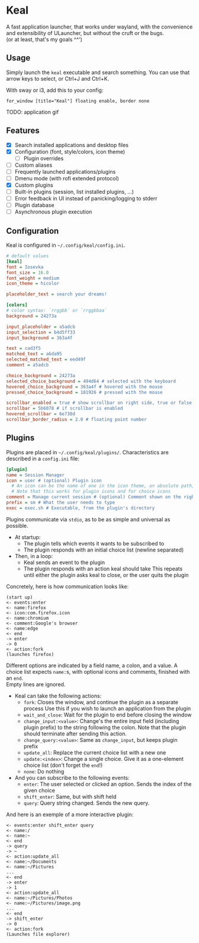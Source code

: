 # Keal

A fast application launcher, that works under wayland, with the convenience and extensibility of ULauncher, but without the cruft or the bugs.  
(or at least, that's my goals ^^')

## Usage
Simply launch the `keal` executable and search something.
You can use that arrow keys to select, or Ctrl+J and Ctrl+K.

With sway or i3, add this to your config:
```i3config
for_window [title="Keal"] floating enable, border none
```

TODO: application gif

## Features

- [x] Search installed applications and desktop files 
- [x] Configuration (font, style/colors, icon theme)
  - [ ] Plugin overrides
- [ ] Custom aliases
- [ ] Frequently launched applications/plugins
- [ ] Dmenu mode (with rofi extended protocol)
- [x] Custom plugins 
- [ ] Built-in plugins (session, list installed plugins, ...) 
- [ ] Error feedback in UI instead of panicking/logging to stderr
- [ ] Plugin database
- [ ] Asynchronous plugin execution

## Configuration
Keal is configured in `~/.config/keal/config.ini`.
```ini
# default values
[keal]
font = Iosevka
font_size = 16.0
font_weight = medium
icon_theme = hicolor

placeholder_text = search your dreams!

[colors]
# color syntax: `rrggbb` or `rrggbbaa`
background = 24273a

input_placeholder = a5adcb
input_selection = b4d5ff33
input_background = 363a4f

text = cad3f5
matched_text = a6da95
selected_matched_text = eed49f
comment = a5adcb

choice_background = 24273a
selected_choice_background = 494d64 # selected with the keyboard
hovered_choice_background = 363a4f # hovered with the mouse
pressed_choice_background = 181926 # pressed with the mouse

scrollbar_enabled = true # show scrollbar on right side, true or false
scrollbar = 5b6078 # if scrollbar is enabled
hovered_scrollbar = 6e738d
scrollbar_border_radius = 2.0 # floating point number
```

## Plugins

Plugins are placed in `~/.config/keal/plugins/`.
Characteristics are described in a `config.ini` file:
```ini
[plugin]
name = Session Manager
icon = user # (optional) Plugin icon
  # An icon can be the name of one in the icon theme, an absolute path, or a relative path (by starting with "./")
  # Note that this works for plugin icons and for choice icons
comment = Manage current session # (optional) Comment shown on the right
prefix = sm # What the user needs to type
exec = exec.sh # Executable, from the plugin's directory
```

Plugins communicate via `stdio`, as to be as simple and universal as possible.  

- At startup:
  - The plugin tells which events it wants to be subscribed to
  - The plugin responds with an initial choice list (newline separated)
- Then, in a loop:
  - Keal sends an event to the plugin
  - The plugin responds with an action keal should take
This repeats until either the plugin asks keal to close, or the user quits the plugin

Concretely, here is how communication looks like:
```
(start up)
<- events:enter
<- name:firefox
<- icon:com.firefox.icon
<- name:chromium
<- comment:Google's browser
<- name:edge
<- end
-> enter
-> 0
<- action:fork
(launches firefox)
```

Different options are indicated by a field name, a colon, and a value.
A choice list expects `name:`s, with optional icons and comments, finished with an `end`.  
Empty lines are ignored.

- Keal can take the following actions:
  - `fork`: Closes the window, and continue the plugin as a separate process
      Use this if you wish to launch an application from the plugin
  - `wait_and_close`: Wait for the plugin to end before closing the window
  - `change_input:<value>`: Change's the entire input field (including plugin prefix) to the string following the colon.
      Note that the plugin should terminate after sending this action.
  - `change_query:<value>`: Same as `change_input`, but keeps plugin prefix
  - `update_all`: Replace the current choice list with a new one
  - `update:<index>`: Change a single choice. Give it as a one-element choice list (don't forget the `end`!)
  - `none`: Do nothing
- And you can subscribe to the following events:
  - `enter`: The user selected or clicked an option. Sends the index of the given choice
  - `shift_enter`: Same, but with shift held
  - `query`: Query string changed. Sends the new query.

And here is an exemple of a more interactive plugin:
```
<- events:enter shift_enter query
<- name:/
<- name:~
<- end
-> query
-> ~
<- action:update_all
<- name:~/Documents
<- name:~/Pictures
...
<- end
-> enter
-> 1
<- action:update_all
<- name:~/Pictures/Photos
<- name:~/Pictures/image.png
...
<- end
-> shift_enter
-> 0
<- action:fork
(Launches file explorer)
```
